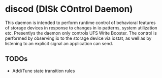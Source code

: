 # discod (DISk COntrol Daemon)

This daemon is intended to perform runtime control of behavioral features of
storage devices in response to changes in io patterns, system utilization etc.
Presentlys the daemon only controls UFS Write Booster. The control is performed
by observing io to the storage device via iostat, as well as by listening to an
explicit signal an application can send.

## TODOs
* Add/Tune state transition rules
